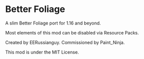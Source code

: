 # Better Foliage
A slim Better Foliage port for 1.16 and beyond.

Most elements of this mod can be disabled via Resource Packs.

Created by EERussianguy.
Commissioned by Paint_Ninja.

This mod is under the MIT License.